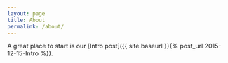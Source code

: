 ```yaml
---
layout: page
title: About
permalink: /about/
---
```


A great place to start is our [Intro post]({{ site.baseurl }}{% post_url 2015-12-15-Intro %}).
